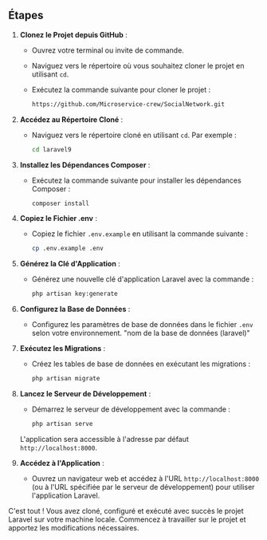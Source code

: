 

## Étapes

1. **Clonez le Projet depuis GitHub** :
   - Ouvrez votre terminal ou invite de commande.
   - Naviguez vers le répertoire où vous souhaitez cloner le projet en utilisant `cd`.
   - Exécutez la commande suivante pour cloner le projet :

     ```bash
     https://github.com/Microservice-crew/SocialNetwork.git
     ```

2. **Accédez au Répertoire Cloné** :
   - Naviguez vers le répertoire cloné en utilisant `cd`. Par exemple :

     ```bash
     cd laravel9
     ```

3. **Installez les Dépendances Composer** :
   - Exécutez la commande suivante pour installer les dépendances Composer :

     ```bash
     composer install
     ```

4. **Copiez le Fichier .env** :
   - Copiez le fichier `.env.example` en utilisant la commande suivante :

     ```bash
     cp .env.example .env
     ```

5. **Générez la Clé d'Application** :
   - Générez une nouvelle clé d'application Laravel avec la commande :

     ```bash
     php artisan key:generate
     ```

6. **Configurez la Base de Données** :
   - Configurez les paramètres de base de données dans le fichier `.env` selon votre environnement. "nom de la base de données (laravel)"

7. **Exécutez les Migrations** :
   - Créez les tables de base de données en exécutant les migrations :

     ```bash
     php artisan migrate
     ```

8. **Lancez le Serveur de Développement** :
   - Démarrez le serveur de développement avec la commande :

     ```bash
     php artisan serve
     ```

   L'application sera accessible à l'adresse par défaut `http://localhost:8000`.

9. **Accédez à l'Application** :
   - Ouvrez un navigateur web et accédez à l'URL `http://localhost:8000` (ou à l'URL spécifiée par le serveur de développement) pour utiliser l'application Laravel.

C'est tout ! Vous avez cloné, configuré et exécuté avec succès le projet Laravel sur votre machine locale. Commencez à travailler sur le projet et apportez les modifications nécessaires.
